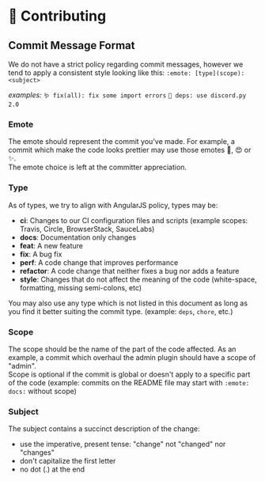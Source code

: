 # 🤝 Contributing

## Commit Message Format
We do not have a strict policy regarding commit messages, however we tend to apply a consistent style looking like this:
`:emote: [type](scope): <subject>`

*examples:*  `🪱 fix(all): fix some import errors`
            `🧱 deps: use discord.py 2.0`

### Emote
The emote should represent the commit you've made. For example, a commit which make the code looks prettier may use those emotes 🌟, 😍 or ✨.\
The emote choice is left at the committer appreciation.

### Type
As of types, we try to align with AngularJS policy, types may be:
* **ci**: Changes to our CI configuration files and scripts (example scopes: Travis, Circle, BrowserStack, SauceLabs)
* **docs**: Documentation only changes
* **feat**: A new feature
* **fix**: A bug fix
* **perf**: A code change that improves performance
* **refactor**: A code change that neither fixes a bug nor adds a feature
* **style**: Changes that do not affect the meaning of the code (white-space, formatting, missing semi-colons, etc)

You may also use any type which is not listed in this document as long as you find it better suiting the commit type. (example: `deps`, `chore`, etc.)


### Scope
The scope should be the name of the part of the code affected. As an example, a commit which overhaul the admin plugin should have a scope of "admin".\
Scope is optional if the commit is global or doesn't apply to a specific part of the code (example: commits on the README file may start with `:emote: docs:` without scope)

### Subject
The subject contains a succinct description of the change:

* use the imperative, present tense: "change" not "changed" nor "changes"
* don't capitalize the first letter
* no dot (.) at the end
